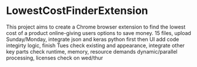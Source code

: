 # LowestCostFinderExtension
This project aims to create a Chrome browser extension to find the lowest cost of a product online-giving users options to save money.
15 files, upload Sunday/Monday, integrate json and keras python first then UI
add code integirty logic, finish Tues
check existing and appearance, integrate other key parts
check runtime, memory, resource demands
dynamic/parallel processing, licenses
check on wed/thur
